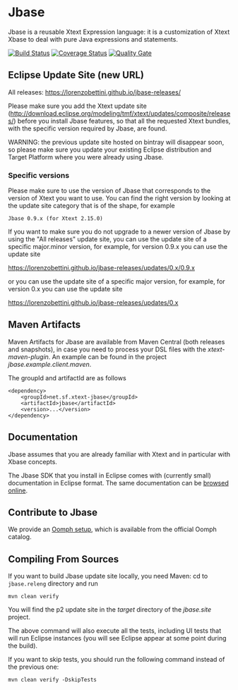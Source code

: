 # Jbase
Jbase is a reusable Xtext Expression language: it is a customization of Xtext Xbase to deal with pure Java expressions and statements.

[![Build Status](https://travis-ci.org/LorenzoBettini/jbase.svg?branch=master)](https://travis-ci.org/LorenzoBettini/jbase) [![Coverage Status](https://coveralls.io/repos/LorenzoBettini/jbase/badge.svg?branch=master&service=github)](https://coveralls.io/github/LorenzoBettini/jbase?branch=master) [![Quality Gate](https://sonarcloud.io/api/badges/gate?key=net.sf.xtext-jbase%3Ajbase.releng)](https://sonarcloud.io/dashboard?id=net.sf.xtext-jbase%3Ajbase.releng)

## Eclipse Update Site (new URL)

All releases: https://lorenzobettini.github.io/jbase-releases/

Please make sure you add the Xtext update site (http://download.eclipse.org/modeling/tmf/xtext/updates/composite/releases/) before you install Jbase features, so that all the requested Xtext bundles, with the specific version required by Jbase, are found.

WARNING: the previous update site hosted on bintray will disappear soon, so please make sure you update your existing Eclipse distribution and Target Platform where you were already using Jbase.

### Specific versions

Please make sure to use the version of Jbase that corresponds to the version of Xtext you want to use.  You can find the right version by looking at the update site category that is of the shape, for example

```
Jbase 0.9.x (for Xtext 2.15.0)
```

If you want to make sure you do not upgrade to a newer version of Jbase by using the "All releases" update site, you can use the update site of a specific major.minor version, for example, for version 0.9.x you can use the update site

https://lorenzobettini.github.io/jbase-releases/updates/0.x/0.9.x

or you can use the update site of a specific major version, for example, for version 0.x you can use the update site

https://lorenzobettini.github.io/jbase-releases/updates/0.x

## Maven Artifacts

Maven Artifacts for Jbase are available from Maven Central (both releases and snapshots), in case you need to process your DSL files with the _xtext-maven-plugin_.  An example can be found in the project *jbase.example.client.maven*.

The groupId and artifactId are as follows

```
<dependency>
	<groupId>net.sf.xtext-jbase</groupId>
	<artifactId>jbase</artifactId>
	<version>...</version>
</dependency>
```

## Documentation

Jbase assumes that you are already familiar with Xtext and in particular with Xbase concepts.

The Jbase SDK that you install in Eclipse comes with (currently small) documentation in Eclipse format.  The same documentation can be [browsed online](http://xtext-jbase.sourceforge.net/jbase-documentation/00-Main.html).

## Contribute to Jbase

We provide an [Oomph setup](https://wiki.eclipse.org/Eclipse_Installer), which is available from the official Oomph catalog.

## Compiling From Sources

If you want to build Jbase update site locally, you need Maven: cd to `jbase.releng` directory and run

```
mvn clean verify
```

You will find the p2 update site in the _target_ directory of the _jbase.site_ project.

The above command will also execute all the tests, including UI tests that will run Eclipse instances (you will see Eclipse appear at some point during the build).

If you want to skip tests, you should run the following command instead of the previous one:

```
mvn clean verify -DskipTests
```

